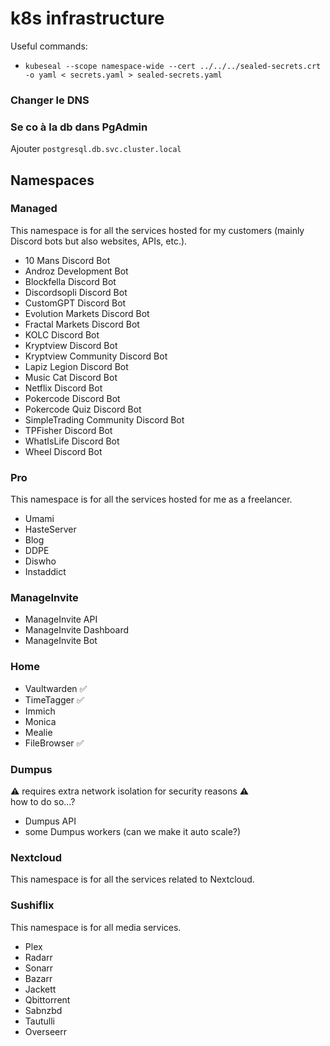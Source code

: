 # k8s infrastructure

Useful commands:

* `kubeseal --scope namespace-wide --cert ../../../sealed-secrets.crt -o yaml < secrets.yaml > sealed-secrets.yaml`

### Changer le DNS

### Se co à la db dans PgAdmin

Ajouter `postgresql.db.svc.cluster.local`

## Namespaces

### Managed

This namespace is for all the services hosted for my customers (mainly Discord bots but also websites, APIs, etc.).

* 10 Mans Discord Bot
* Androz Development Bot
* Blockfella Discord Bot
* Discordsopli Discord Bot
* CustomGPT Discord Bot
* Evolution Markets Discord Bot
* Fractal Markets Discord Bot
* KOLC Discord Bot
* Kryptview Discord Bot
* Kryptview Community Discord Bot
* Lapiz Legion Discord Bot
* Music Cat Discord Bot
* Netflix Discord Bot
* Pokercode Discord Bot
* Pokercode Quiz Discord Bot
* SimpleTrading Community Discord Bot
* TPFisher Discord Bot
* WhatIsLife Discord Bot
* Wheel Discord Bot

### Pro

This namespace is for all the services hosted for me as a freelancer.

* Umami
* HasteServer
* Blog
* DDPE
* Diswho
* Instaddict

### ManageInvite

* ManageInvite API
* ManageInvite Dashboard
* ManageInvite Bot

### Home

* Vaultwarden ✅
* TimeTagger ✅
* Immich
* Monica
* Mealie
* FileBrowser ✅

### Dumpus

⚠️ requires extra network isolation for security reasons ⚠️  
how to do so...?

* Dumpus API
* some Dumpus workers (can we make it auto scale?)

### Nextcloud

This namespace is for all the services related to Nextcloud.

### Sushiflix

This namespace is for all media services.

* Plex
* Radarr
* Sonarr
* Bazarr
* Jackett
* Qbittorrent
* Sabnzbd
* Tautulli
* Overseerr

